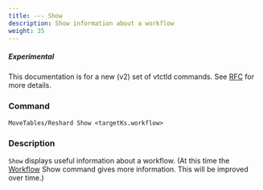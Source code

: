 ```yaml
---
title: --- Show
description: Show information about a workflow
weight: 35
---
```

##### _Experimental_

This documentation is for a new (v2) set of vtctld commands. See [RFC](https://github.com/vitessio/vitess/issues/7225) for more details.

### Command

```
MoveTables/Reshard Show <targetKs.workflow>
```

### Description

`Show` displays useful information about a workflow. (At this time the [Workflow](../../../workflow) Show command gives more information. This will be improved over time.)
